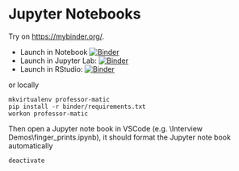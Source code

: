 # Jupyter Notebooks

Try on <https://mybinder.org/>.

* Launch in Notebook [![Binder](https://mybinder.org/badge.svg)](https://mybinder.org/v2/gh/joejcollins/professor-matic.git/master)
* Launch in Jupyter Lab: [![Binder](http://mybinder.org/badge.svg)](https://mybinder.org/v2/gh/joejcollins/professor-matic.git/master?urlpath=lab)
* Launch in RStudio: [![Binder](http://mybinder.org/badge.svg)](https://mybinder.org/v2/gh/joejcollins/professor-matic.git/master?urlpath=rstudio)

or locally

    mkvirtualenv professor-matic
    pip install -r binder/requirements.txt
    workon professor-matic

Then open a Jupyter note book in VSCode (e.g. \Interview Demos\finger_prints.ipynb), it should format the Jupyter note book automatically

    deactivate
